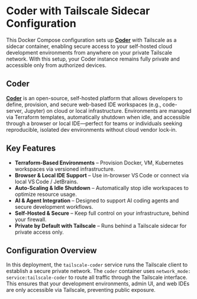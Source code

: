 # Coder with Tailscale Sidecar Configuration

This Docker Compose configuration sets up [**Coder**](https://github.com/coder/coder) with Tailscale as a sidecar container, enabling secure access to your self-hosted cloud development environments from anywhere on your private Tailscale network. With this setup, your Coder instance remains fully private and accessible only from authorized devices.

## Coder

[**Coder**](https://github.com/coder/coder) is an open-source, self-hosted platform that allows developers to define, provision, and secure web-based IDE workspaces (e.g., code-server, Jupyter) on cloud or local infrastructure. Environments are managed via Terraform templates, automatically shutdown when idle, and accessible through a browser or local IDE—perfect for teams or individuals seeking reproducible, isolated dev environments without cloud vendor lock-in.

## Key Features

* **Terraform-Based Environments** – Provision Docker, VM, Kubernetes workspaces via versioned infrastructure.
* **Browser & Local IDE Support** – Use in-browser VS Code or connect via local VS Code / JetBrains.
* **Auto-Scaling & Idle Shutdown** – Automatically stop idle workspaces to optimize resource usage.
* **AI & Agent Integration** – Designed to support AI coding agents and secure development workflows.
* **Self-Hosted & Secure** – Keep full control on your infrastructure, behind your firewall.
* **Private by Default with Tailscale** – Runs behind a Tailscale sidecar for private access only.

## Configuration Overview

In this deployment, the `tailscale-coder` service runs the Tailscale client to establish a secure private network. The `coder` container uses `network_mode: service:tailscale-coder` to route all traffic through the Tailscale interface. This ensures that your development environments, admin UI, and web IDEs are only accessible via Tailscale, preventing public exposure.
